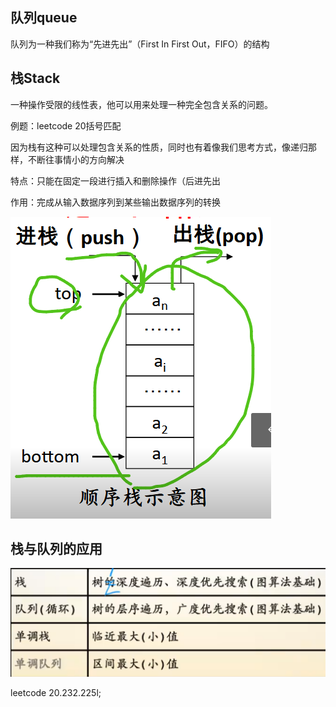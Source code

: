 



## 队列queue

队列为一种我们称为“先进先出”（First  In First Out，FIFO）的结构



## 栈Stack

一种操作受限的线性表，他可以用来处理一种完全包含关系的问题。

例题：leetcode 20括号匹配

因为栈有这种可以处理包含关系的性质，同时也有着像我们思考方式，像递归那样，不断往事情小的方向解决

特点：只能在固定一段进行插入和删除操作（后进先出

作用：完成从输入数据序列到某些输出数据序列的转换

![image-20220316192133462](数据结构笔记.assets/image-20220316192133462-16474296953122.png)

## 栈与队列的应用

![image-20220322160722362](数据结构笔记.assets/image-20220322160722362-16479364438081.png)



leetcode 20.232.225l;
